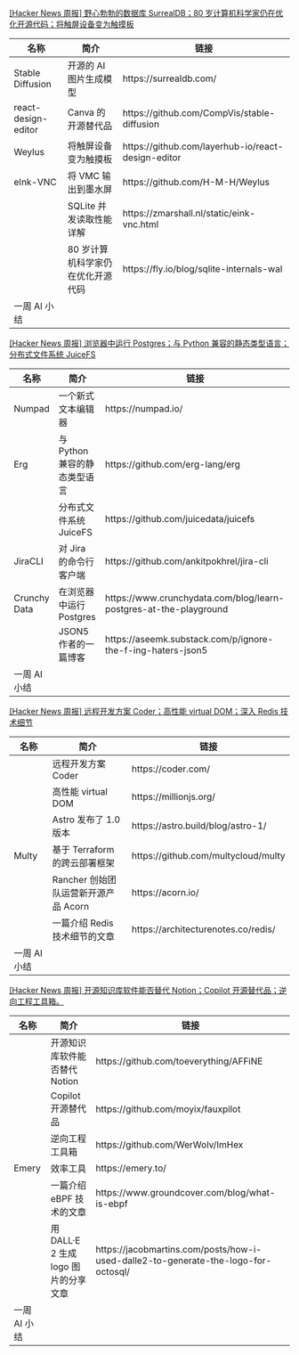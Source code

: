 

[[Hacker News 周报] 野心勃勃的数据库 SurrealDB；80
岁计算机科学家仍在优化开源代码；将触屏设备变为触摸板](https://www.bilibili.com/video/BV1qa411G7kd)

<table>
  <theader>
    <th>名称</th>
    <th>简介</th>
    <th>链接</th>
  </theader><tbody>
    <tr>
      <td>Stable Diffusion</td>
      <td>开源的 AI 图片生成模型</td>
      <td>https://surrealdb.com/</td>
    </tr><tr>
      <td>react-design-editor</td>
      <td>Canva 的开源替代品</td>
      <td>https://github.com/CompVis/stable-diffusion</td>
    </tr><tr>
      <td>Weylus</td>
      <td>将触屏设备变为触摸板</td>
      <td>https://github.com/layerhub-io/react-design-editor</td>
    </tr><tr>
      <td>eInk-VNC</td>
      <td>将 VMC 输出到墨水屏</td>
      <td>https://github.com/H-M-H/Weylus</td>
    </tr><tr>
      <td></td>
      <td>SQLite 并发读取性能详解</td>
      <td>https://zmarshall.nl/static/eink-vnc.html</td>
    </tr><tr>
      <td></td>
      <td>80 岁计算机科学家仍在优化开源代码</td>
      <td>https://fly.io/blog/sqlite-internals-wal</td>
    </tr><tr>
      <td>一周 AI 小结</td>
      <td></td>
      <td></td>
    </tr>
  </tbody>
</table>

[[Hacker News 周报] 浏览器中运行 Postgres；与 Python 兼容的静态类型语言；分布式文件系统
JuiceFS](https://www.bilibili.com/video/BV1bg411r7Fg)

<table>
  <theader>
    <th>名称</th>
    <th>简介</th>
    <th>链接</th>
  </theader><tbody>
    <tr>
      <td>Numpad</td>
      <td>一个新式文本编辑器</td>
      <td>https://numpad.io/</td>
    </tr><tr>
      <td>Erg</td>
      <td>与 Python 兼容的静态类型语言</td>
      <td>https://github.com/erg-lang/erg</td>
    </tr><tr>
      <td></td>
      <td>分布式文件系统 JuiceFS</td>
      <td>https://github.com/juicedata/juicefs</td>
    </tr><tr>
      <td>JiraCLI</td>
      <td>对 Jira 的命令行客户端</td>
      <td>https://github.com/ankitpokhrel/jira-cli</td>
    </tr><tr>
      <td>Crunchy Data</td>
      <td>在浏览器中运行 Postgres</td>
      <td>https://www.crunchydata.com/blog/learn-postgres-at-the-playground</td>
    </tr><tr>
      <td></td>
      <td>JSON5 作者的一篇博客</td>
      <td>https://aseemk.substack.com/p/ignore-the-f-ing-haters-json5</td>
    </tr><tr>
      <td>一周 AI 小结</td>
      <td></td>
      <td></td>
    </tr>
  </tbody>
</table>

[[Hacker News 周报] 远程开发方案 Coder；高性能 virtual DOM；深入 Redis
技术细节](https://www.bilibili.com/video/BV1UB4y1t7cW)

<table>
  <theader>
    <th>名称</th>
    <th>简介</th>
    <th>链接</th>
  </theader><tbody>
    <tr>
      <td></td>
      <td>远程开发方案 Coder</td>
      <td>https://coder.com/</td>
    </tr><tr>
      <td></td>
      <td>高性能 virtual DOM</td>
      <td>https://millionjs.org/</td>
    </tr><tr>
      <td></td>
      <td>Astro 发布了 1.0 版本</td>
      <td>https://astro.build/blog/astro-1/</td>
    </tr><tr>
      <td>Multy</td>
      <td>基于 Terraform 的跨云部署框架</td>
      <td>https://github.com/multycloud/multy</td>
    </tr><tr>
      <td></td>
      <td>Rancher 创始团队运营新开源产品 Acorn</td>
      <td>https://acorn.io/</td>
    </tr><tr>
      <td></td>
      <td>一篇介绍 Redis 技术细节的文章</td>
      <td>https://architecturenotes.co/redis/</td>
    </tr><tr>
      <td>一周 AI 小结</td>
      <td></td>
      <td></td>
    </tr>
  </tbody>
</table>

[[Hacker News 周报] 开源知识库软件能否替代 Notion；Copilot
开源替代品；逆向工程工具箱。](https://www.bilibili.com/video/BV1VN4y1j7Pd)

<table>
  <theader>
    <th>名称</th>
    <th>简介</th>
    <th>链接</th>
  </theader><tbody>
    <tr>
      <td></td>
      <td>开源知识库软件能否替代 Notion</td>
      <td>https://github.com/toeverything/AFFiNE</td>
    </tr><tr>
      <td></td>
      <td>Copilot 开源替代品</td>
      <td>https://github.com/moyix/fauxpilot</td>
    </tr><tr>
      <td></td>
      <td>逆向工程工具箱</td>
      <td>https://github.com/WerWolv/ImHex</td>
    </tr><tr>
      <td>Emery</td>
      <td>效率工具</td>
      <td>https://emery.to/</td>
    </tr><tr>
      <td></td>
      <td>一篇介绍 eBPF 技术的文章</td>
      <td>https://www.groundcover.com/blog/what-is-ebpf</td>
    </tr><tr>
      <td></td>
      <td>用 DALL·E 2 生成 logo 图片的分享文章</td>
      <td>https://jacobmartins.com/posts/how-i-used-dalle2-to-generate-the-logo-for-octosql/</td>
    </tr><tr>
      <td>一周 AI 小结</td>
      <td></td>
      <td></td>
    </tr>
  </tbody>
</table>